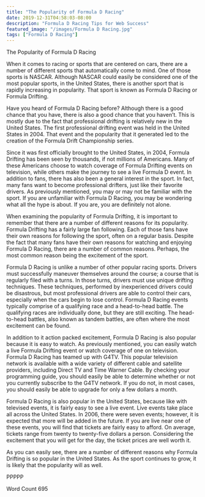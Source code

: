 ```yaml
---
title: "The Popularity of Formula D Racing"
date: 2019-12-31T04:58:03-08:00
description: "Formula D Racing Tips for Web Success"
featured_image: "/images/Formula D Racing.jpg"
tags: ["Formula D Racing"]
---
```


The Popularity of Formula D Racing

When it comes to racing or sports that are centered on cars, there are a number of different sports that automatically come to mind. One of those sports is NASCAR.  Although NASCAR could easily be considered one of the most popular sports, in the United States, there is another sport that is rapidly increasing in popularity. That sport is known as Formula D Racing or Formula Drifting.

Have you heard of Formula D Racing before?  Although there is a good chance that you have, there is also a good chance that you haven’t. This is mostly due to the fact that professional drifting is relatively new in the United States. The first professional drifting event was held in the United States in 2004. That event and the popularity that it generated led to the creation of the Formula Drift Championship series.  

Since it was first officially brought to the United States, in 2004, Formula Drifting has been seen by thousands, if not millions of Americans.  Many of these Americans choose to watch coverage of Formula Drifting events on television, while others make the journey to see a live Formula D event.  In addition to fans, there has also been a general interest in the sport. In fact, many fans want to become professional drifters, just like their favorite drivers.  As previously mentioned, you may or may not be familiar with the sport.  If you are unfamiliar with Formula D Racing, you may be wondering what all the hype is about.  If you are, you are definitely not alone.

When examining the popularity of Formula Drifting, it is important to remember that there are a number of different reasons for its popularity.  Formula Drifting has a fairly large fan following.  Each of those fans have their own reasons for following the sport, often on a regular basis. Despite the fact that many fans have their own reasons for watching and enjoying Formula D Racing, there are a number of common reasons. Perhaps, the most common reason being the excitement of the sport.

Formula D Racing is unlike a number of other popular racing sports.  Drivers must successfully maneuver themselves around the course; a course that is regularly filed with a turns. In those turns, drivers must use unique drifting techniques.  These techniques, performed by inexperienced drivers could be disastrous, but most professional drivers are able to control their cars, especially when the cars begin to lose control.  Formula D Racing events typically comprise of a qualifying race and a head-to-head battle. The qualifying races are individually done, but they are still exciting. The head-to-head battles, also known as tandem battles, are often where the most excitement can be found.

In addition to it action packed excitement, Formula D Racing is also popular because it is easy to watch.  As previously mentioned, you can easily watch a live Formula Drifting event or watch coverage of one on television. Formula D Racing has teamed up with G4TV.  This popular television network is available with a wide variety of different cable and satellite providers, including Direct TV and Time Warner Cable. By checking your programming guide, you should easily be able to determine whether or not you currently subscribe to the G4TV network.  If you do not, in most cases, you should easily be able to upgrade for only a few dollars a month.

Formula D Racing is also popular in the United States, because like with televised events, it is fairly easy to see a live event.  Live events take place all across the United States. In 2006, there were seven events; however, it is expected that more will be added in the future.  If you are live near one of these events, you will find that tickets are fairly easy to afford. On average, tickets range from twenty to twenty-five dollars a person.  Considering the excitement that you will get for the day, the ticket prices are well worth it.

As you can easily see, there are a number of different reasons why Formula Drifting is so popular in the United States.  As the sport continues to grow, it is likely that the popularity will as well.  

PPPPP

Word Count 695

